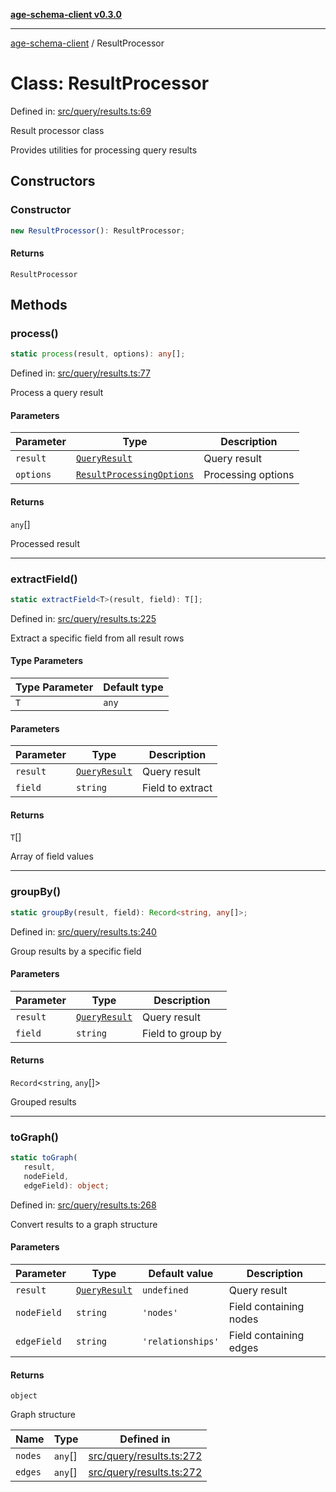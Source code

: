 [**age-schema-client v0.3.0**](../index.md)

***

[age-schema-client](../index.md) / ResultProcessor

# Class: ResultProcessor

Defined in: [src/query/results.ts:69](https://github.com/standardbeagle/ageSchemaClient/blob/main/src/query/results.ts#L69)

Result processor class

Provides utilities for processing query results

## Constructors

### Constructor

```ts
new ResultProcessor(): ResultProcessor;
```

#### Returns

`ResultProcessor`

## Methods

### process()

```ts
static process(result, options): any[];
```

Defined in: [src/query/results.ts:77](https://github.com/standardbeagle/ageSchemaClient/blob/main/src/query/results.ts#L77)

Process a query result

#### Parameters

| Parameter | Type | Description |
| ------ | ------ | ------ |
| `result` | [`QueryResult`](../interfaces/QueryResult.md) | Query result |
| `options` | [`ResultProcessingOptions`](../interfaces/ResultProcessingOptions.md) | Processing options |

#### Returns

`any`[]

Processed result

***

### extractField()

```ts
static extractField<T>(result, field): T[];
```

Defined in: [src/query/results.ts:225](https://github.com/standardbeagle/ageSchemaClient/blob/main/src/query/results.ts#L225)

Extract a specific field from all result rows

#### Type Parameters

| Type Parameter | Default type |
| ------ | ------ |
| `T` | `any` |

#### Parameters

| Parameter | Type | Description |
| ------ | ------ | ------ |
| `result` | [`QueryResult`](../interfaces/QueryResult.md) | Query result |
| `field` | `string` | Field to extract |

#### Returns

`T`[]

Array of field values

***

### groupBy()

```ts
static groupBy(result, field): Record<string, any[]>;
```

Defined in: [src/query/results.ts:240](https://github.com/standardbeagle/ageSchemaClient/blob/main/src/query/results.ts#L240)

Group results by a specific field

#### Parameters

| Parameter | Type | Description |
| ------ | ------ | ------ |
| `result` | [`QueryResult`](../interfaces/QueryResult.md) | Query result |
| `field` | `string` | Field to group by |

#### Returns

`Record`\<`string`, `any`[]\>

Grouped results

***

### toGraph()

```ts
static toGraph(
   result, 
   nodeField, 
   edgeField): object;
```

Defined in: [src/query/results.ts:268](https://github.com/standardbeagle/ageSchemaClient/blob/main/src/query/results.ts#L268)

Convert results to a graph structure

#### Parameters

| Parameter | Type | Default value | Description |
| ------ | ------ | ------ | ------ |
| `result` | [`QueryResult`](../interfaces/QueryResult.md) | `undefined` | Query result |
| `nodeField` | `string` | `'nodes'` | Field containing nodes |
| `edgeField` | `string` | `'relationships'` | Field containing edges |

#### Returns

`object`

Graph structure

| Name | Type | Defined in |
| ------ | ------ | ------ |
| `nodes` | `any`[] | [src/query/results.ts:272](https://github.com/standardbeagle/ageSchemaClient/blob/main/src/query/results.ts#L272) |
| `edges` | `any`[] | [src/query/results.ts:272](https://github.com/standardbeagle/ageSchemaClient/blob/main/src/query/results.ts#L272) |
